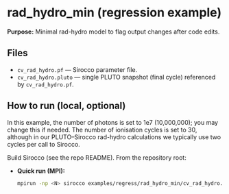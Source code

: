 # rad_hydro_min (regression example)

**Purpose:** Minimal rad-hydro model to flag output changes after code edits.

## Files
- `cv_rad_hydro.pf` — Sirocco parameter file.
- `cv_rad_hydro.pluto` — single PLUTO snapshot (final cycle) referenced by `cv_rad_hydro.pf`.

## How to run (local, optional)
In this example, the number of photons is set to 1e7 (10,000,000); you may change this if needed. The number of ionisation cycles is set to 30, although in our PLUTO–Sirocco rad-hydro calculations we typically use two cycles per call to Sirocco.

Build Sirocco (see the repo README). From the repository root:

- **Quick run (MPI):**
  ```bash
  mpirun -np <N> sirocco examples/regress/rad_hydro_min/cv_rad_hydro.pf > sirocco_log.txt 2>&1
